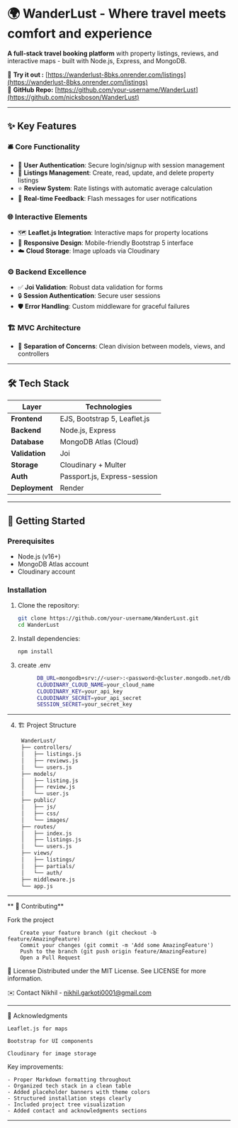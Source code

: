 # 🌍 WanderLust - Where travel meets comfort and experience
 

**A full-stack travel booking platform** with property listings, reviews, and interactive maps - built with Node.js, Express, and MongoDB.

🔗 **Try it out :** [https://wanderlust-8bks.onrender.com/listings](https://wanderlust-8bks.onrender.com/listings)  
📌 **GitHub Repo:** [https://github.com/your-username/WanderLust](https://github.com/nicksboson/WanderLust)  

---

## ✨ Key Features

### 🛎️ Core Functionality
- 🔐 **User Authentication**: Secure login/signup with session management
- 🏡 **Listings Management**: Create, read, update, and delete property listings
- ⭐ **Review System**: Rate listings with automatic average calculation
- 💬 **Real-time Feedback**: Flash messages for user notifications

### 🌐 Interactive Elements
- 🗺️ **Leaflet.js Integration**: Interactive maps for property locations
- 📱 **Responsive Design**: Mobile-friendly Bootstrap 5 interface
- ☁️ **Cloud Storage**: Image uploads via Cloudinary

### ⚙️ Backend Excellence
- ✅ **Joi Validation**: Robust data validation for forms
- 🔒 **Session Authentication**: Secure user sessions
- 🛡️ **Error Handling**: Custom middleware for graceful failures

### 🏗️ MVC Architecture
- 🧩 **Separation of Concerns**: Clean division between models, views, and controllers

---

## 🛠 Tech Stack

| Layer          | Technologies                          |
|----------------|---------------------------------------|
| **Frontend**   | EJS, Bootstrap 5, Leaflet.js          |
| **Backend**    | Node.js, Express                      |
| **Database**   | MongoDB Atlas (Cloud)                 |
| **Validation** | Joi                                   |
| **Storage**    | Cloudinary + Multer                   |
| **Auth**       | Passport.js, Express-session          |
| **Deployment** | Render                                |

---

## 🚀 Getting Started

### Prerequisites
- Node.js (v16+)
- MongoDB Atlas account
- Cloudinary account

### Installation
1. Clone the repository:
   ```bash
   git clone https://github.com/your-username/WanderLust.git
   cd WanderLust

2. Install dependencies:

      ```bash
   npm install

  3. create .env
      ```bash
            DB_URL=mongodb+srv://<user>:<password>@cluster.mongodb.net/dbname
            CLOUDINARY_CLOUD_NAME=your_cloud_name
            CLOUDINARY_KEY=your_api_key
            CLOUDINARY_SECRET=your_api_secret
            SESSION_SECRET=your_secret_key  

---  
  
 4.  🏗️ Project Structure

  
       ```bash
        WanderLust/
        ├── controllers/
        │   ├── listings.js
        │   ├── reviews.js
        │   └── users.js
        ├── models/
        │   ├── listing.js
        │   ├── review.js
        │   └── user.js
        ├── public/
        │   ├── js/
        │   ├── css/
        │   └── images/
        ├── routes/
        │   ├── index.js
        │   ├── listings.js
        │   └── users.js
        ├── views/
        │   ├── listings/
        │   ├── partials/
        │   └── auth/
        ├── middleware.js
        └── app.js
  
---
  
  
 **  🤝 Contributing**

  Fork the project
        
        Create your feature branch (git checkout -b feature/AmazingFeature)
        Commit your changes (git commit -m 'Add some AmazingFeature')
        Push to the branch (git push origin feature/AmazingFeature)
        Open a Pull Request
  
  📜 License
  Distributed under the MIT License. See LICENSE for more information.
  
  ✉️ Contact
    Nikhil - nikhil.garkoti0001@gmail.com 

---    
  
  🙌 Acknowledgments
  
    Leaflet.js for maps
    
    Bootstrap for UI components
    
    Cloudinary for image storage
  
  
  Key improvements:
  
    - Proper Markdown formatting throughout
    - Organized tech stack in a clean table
    - Added placeholder banners with theme colors
    - Structured installation steps clearly
    - Included project tree visualization
    - Added contact and acknowledgments sections

---    
  
